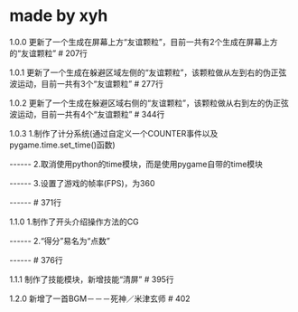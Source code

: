 # made by xyh

1.0.0   更新了一个生成在屏幕上方“友谊颗粒”，目前一共有2个生成在屏幕上方的“友谊颗粒” # 207行

1.0.1   更新了一个生成在躲避区域左侧的“友谊颗粒”，该颗粒做从左到右的伪正弦波运动，目前一共有3个“友谊颗粒” # 277行

1.0.2   更新了一个生成在躲避区域右侧的“友谊颗粒”，该颗粒做从右到左的伪正弦波运动，目前一共有4个“友谊颗粒” # 344行

1.0.3   1.制作了计分系统(通过自定义一个COUNTER事件以及pygame.time.set_time()函数)

------  2.取消使用python的time模块，而是使用pygame自带的time模块

------  3.设置了游戏的帧率(FPS)，为360

------  # 371行

1.1.0   1.制作了开头介绍操作方法的CG

------  2.“得分”易名为“点数”

------  # 376行

1.1.1   制作了技能模块，新增技能“清屏” # 395行

1.2.0   新增了一首BGM－－－死神／米津玄师 # 402
